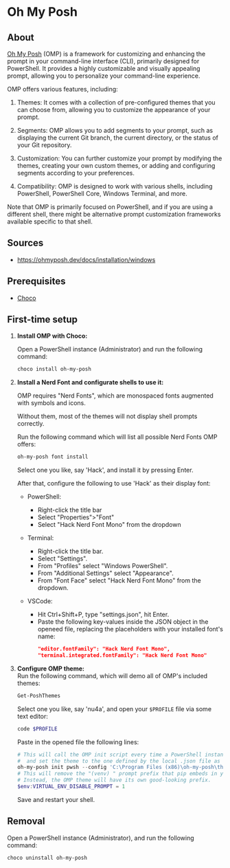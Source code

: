 # Oh My Posh

## About
[Oh My Posh](https://ohmyposh.dev/) (OMP) is a framework for customizing and enhancing the prompt in your command-line interface (CLI), primarily designed for PowerShell. It provides a highly customizable and visually appealing prompt, allowing you to personalize your command-line experience.

OMP offers various features, including:

1. Themes: It comes with a collection of pre-configured themes that you can choose from, allowing you to customize the appearance of your prompt.

1. Segments: OMP allows you to add segments to your prompt, such as displaying the current Git branch, the current directory, or the status of your Git repository.

1. Customization: You can further customize your prompt by modifying the themes, creating your own custom themes, or adding and configuring segments according to your preferences.

1. Compatibility: OMP is designed to work with various shells, including PowerShell, PowerShell Core, Windows Terminal, and more.

Note that OMP is primarily focused on PowerShell, and if you are using a different shell, there might be alternative prompt customization frameworks available specific to that shell.

## Sources
* https://ohmyposh.dev/docs/installation/windows

## Prerequisites
* [Choco](https://github.com/yuval-ro/guides/blob/master/choco/choco.md)

## First-time setup

1. **Install OMP with Choco:**

    Open a PowerShell instance (Administrator) and run the following command:
    ```powershell
    choco install oh-my-posh
    ```

1. **Install a Nerd Font and configurate shells to use it:**

    OMP requires "Nerd Fonts", which are monospaced fonts augmented with symbols and icons.
    
    Without them, most of the themes will not display shell prompts correctly.
    
    Run the following command which will list all possible Nerd Fonts OMP offers:
    ```powershell
    oh-my-posh font install
    ```
    
    Select one you like, say 'Hack', and install it by pressing Enter.

    After that, configure the following to use 'Hack' as their display font:

    * PowerShell:
        * Right-click the title bar
        * Select "Properties">"Font"
        * Select "Hack Nerd Font Mono" from the dropdown
    
    * Terminal:
        * Right-click the title bar.
        * Select "Settings".
        * From "Profiles" select "Windows PowerShell".
        * From "Additional Settings" select "Appearance".
        * From "Font Face" select "Hack Nerd Font Mono" from the dropdown.

    * VSCode:
        * Hit Ctrl+Shift+P, type "settings.json", hit Enter.
        * Paste the following key-values inside the JSON object in the openeed file, replacing the placeholders with your installed font's name:
            ```json
            "editor.fontFamily": "Hack Nerd Font Mono",
            "terminal.integrated.fontFamily": "Hack Nerd Font Mono"
            ```

1. **Configure OMP theme:**  
    Run the following command, which will demo all of OMP's included themes:
    ```PowerShell
    Get-PoshThemes
    ```
    
    Select one you like, say 'nu4a', and open your `$PROFILE` file via some text editor:
    ```powershell
    code $PROFILE
    ```

    Paste in the opened file the following lines:
    ```PowerShell
    # This will call the OMP init script every time a PowerShell instance is started,
    #  and set the theme to the one defined by the local .json file as follows:
    oh-my-posh init pwsh --config 'C:\Program Files (x86)\oh-my-posh\themes\nu4a.omp.json' | Invoke-Expression
    # This will remove the "(venv) " prompt prefix that pip embeds in your shell whenver you are within an activated venv.
    # Instead, the OMP theme will have its own good-looking prefix.
    $env:VIRTUAL_ENV_DISABLE_PROMPT = 1
    ```

    Save and restart your shell.

## Removal
Open a PowerShell instance (Administrator), and run the following command:
```powershell
choco uninstall oh-my-posh
```
